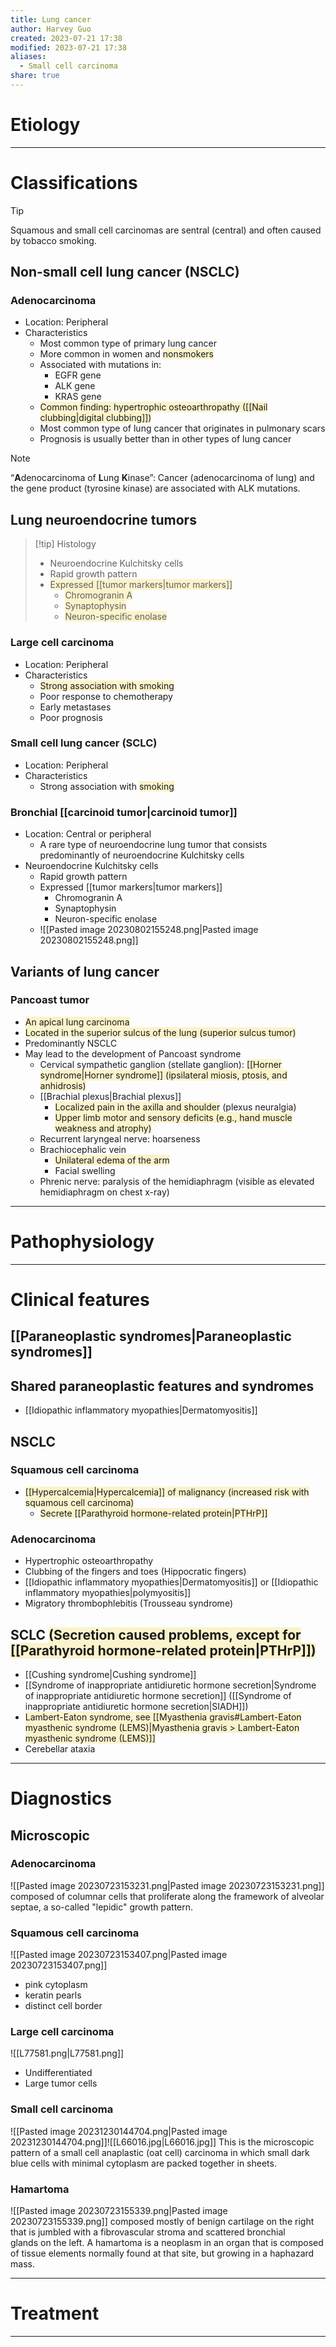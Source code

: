 ```yaml
---
title: Lung cancer
author: Harvey Guo
created: 2023-07-21 17:38
modified: 2023-07-21 17:38
aliases:
  - Small cell carcinoma
share: true
---
```

# Etiology


---
# Classifications
>[!tip] 
>Squamous and small cell carcinomas are sentral (central) and often caused by tobacco smoking.
## Non-small cell lung cancer (NSCLC)
### Adenocarcinoma
- Location: Peripheral
- Characteristics
	- Most common type of primary lung cancer
	- More common in women and <span style="background:rgba(240, 200, 0, 0.2)">nonsmokers</span>
	- Associated with mutations in:
		- EGFR gene
		- ALK gene
		- KRAS gene
	- <span style="background:rgba(240, 200, 0, 0.2)">Common finding: hypertrophic osteoarthropathy ([[Nail clubbing|digital clubbing]])</span>
	- Most common type of lung cancer that originates in pulmonary scars 
	- Prognosis is usually better than in other types of lung cancer
 >[!note] 
 >“**A**denocarcinoma of **L**ung **K**inase”: Cancer (adenocarcinoma of lung) and the gene product (tyrosine kinase) are associated with ALK mutations.
## Lung neuroendocrine tumors
>[!tip] Histology
>- Neuroendocrine Kulchitsky cells
>- Rapid growth pattern
>- <span style="background:rgba(240, 200, 0, 0.2)">Expressed [[tumor markers|tumor markers]]</span>
>	- <span style="background:rgba(240, 200, 0, 0.2)">Chromogranin A</span>
>	- <span style="background:rgba(240, 200, 0, 0.2)">Synaptophysin</span>
>	- <span style="background:rgba(240, 200, 0, 0.2)">Neuron-specific enolase</span>
### Large cell carcinoma
- Location: Peripheral
- Characteristics
	- <span style="background:rgba(240, 200, 0, 0.2)">Strong association with smoking</span>
	- Poor response to chemotherapy
	- Early metastases
	- Poor prognosis
### Small cell lung cancer (SCLC)
- Location: Peripheral
- Characteristics
	- Strong association with <span style="background:rgba(240, 200, 0, 0.2)">smoking</span>
### Bronchial [[carcinoid tumor|carcinoid tumor]]
- Location: Central or peripheral
	- A rare type of neuroendocrine lung tumor that consists predominantly of neuroendocrine Kulchitsky cells
- Neuroendocrine Kulchitsky cells
	- Rapid growth pattern
	- Expressed [[tumor markers|tumor markers]]
		- Chromogranin A
		- Synaptophysin
		- Neuron-specific enolase
	- ![[Pasted image 20230802155248.png|Pasted image 20230802155248.png]]
## Variants of lung cancer
### Pancoast tumor
- <span style="background:rgba(240, 200, 0, 0.2)">An apical lung carcinoma</span>
- <span style="background:rgba(240, 200, 0, 0.2)">Located in the superior sulcus of the lung (superior sulcus tumor) </span>
- Predominantly NSCLC 
- May lead to the development of Pancoast syndrome
	- Cervical sympathetic ganglion (stellate ganglion): <span style="background:rgba(240, 200, 0, 0.2)">[[Horner syndrome|Horner syndrome]] (ipsilateral miosis, ptosis, and anhidrosis) </span>
	- [[Brachial plexus|Brachial plexus]]
		- <span style="background:rgba(240, 200, 0, 0.2)">Localized pain in the axilla and shoulder</span> (plexus neuralgia)
		- <span style="background:rgba(240, 200, 0, 0.2)">Upper limb motor and sensory deficits (e.g., hand muscle weakness and atrophy)</span>
	- Recurrent laryngeal nerve: hoarseness
	- Brachiocephalic vein
		- <span style="background:rgba(240, 200, 0, 0.2)">Unilateral edema of the arm</span>
		- Facial swelling
	- Phrenic nerve: paralysis of the hemidiaphragm (visible as elevated hemidiaphragm on chest x-ray)

---
# Pathophysiology


---
# Clinical features
## [[Paraneoplastic syndromes|Paraneoplastic syndromes]]
## Shared paraneoplastic features and syndromes
- [[Idiopathic inflammatory myopathies|Dermatomyositis]]
## NSCLC
### Squamous cell carcinoma
- <span style="background:rgba(240, 200, 0, 0.2)">[[Hypercalcemia|Hypercalcemia]] of malignancy (increased risk with squamous cell carcinoma)</span>
	- <span style="background:rgba(240, 200, 0, 0.2)">Secrete [[Parathyroid hormone-related protein|PTHrP]]</span>
### Adenocarcinoma
- Hypertrophic osteoarthropathy
- Clubbing of the fingers and toes (Hippocratic fingers) 
- [[Idiopathic inflammatory myopathies|Dermatomyositis]] or [[Idiopathic inflammatory myopathies|polymyositis]]
- Migratory thrombophlebitis (Trousseau syndrome)
## SCLC <span style="background:rgba(240, 200, 0, 0.2)">(Secretion caused problems, except for [[Parathyroid hormone-related protein|PTHrP]])</span>
- [[Cushing syndrome|Cushing syndrome]]
- [[Syndrome of inappropriate antidiuretic hormone secretion|Syndrome of inappropriate antidiuretic hormone secretion]] ([[Syndrome of inappropriate antidiuretic hormone secretion|SIADH]])
- <span style="background:rgba(240, 200, 0, 0.2)">Lambert-Eaton syndrome, see [[Myasthenia gravis#Lambert-Eaton myasthenic syndrome (LEMS)|Myasthenia gravis > Lambert-Eaton myasthenic syndrome (LEMS)]]</span>
- Cerebellar ataxia

---
# Diagnostics
## Microscopic
### Adenocarcinoma
![[Pasted image 20230723153231.png|Pasted image 20230723153231.png]]
composed of columnar cells that proliferate along the framework of alveolar septae, a so-called "lepidic" growth pattern.
### Squamous cell carcinoma
![[Pasted image 20230723153407.png|Pasted image 20230723153407.png]]
- pink cytoplasm
- keratin pearls
- distinct cell border
### Large cell carcinoma
![[L77581.png|L77581.png]]
- Undifferentiated
- Large tumor cells
### Small cell carcinoma
![[Pasted image 20231230144704.png|Pasted image 20231230144704.png]]![[L66016.jpg|L66016.jpg]]
This is the microscopic pattern of a small cell anaplastic (oat cell) carcinoma in which small dark blue cells with minimal cytoplasm are packed together in sheets.
### Hamartoma
![[Pasted image 20230723155339.png|Pasted image 20230723155339.png]]
composed mostly of benign cartilage on the right that is jumbled with a fibrovascular stroma and scattered bronchial glands on the left. A hamartoma is a neoplasm in an organ that is composed of tissue elements normally found at that site, but growing in a haphazard mass.

---
# Treatment
---
